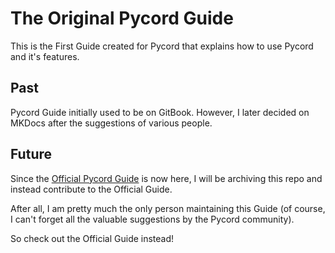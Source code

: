# The Original Pycord Guide

This is the First Guide created for Pycord that explains how to use Pycord and it's features.

## Past

Pycord Guide initially used to be on GitBook. However, I later decided on MKDocs after the suggestions of various people.

## Future

Since the [Official Pycord Guide](https://github.com/Pycord-Development/guide) is now here, I will be archiving this repo and instead contribute to the Official Guide.

After all, I am pretty much the only person maintaining this Guide (of course, I can't forget all the valuable suggestions by the Pycord community).

So check out the Official Guide instead!
